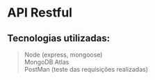 <h1>API Restful</h1>
<h2>Tecnologias utilizadas:</h2>

> Node (express, mongoose)</br>
> MongoDB Atlas</br>
> PostMan (teste das requisições realizadas)
